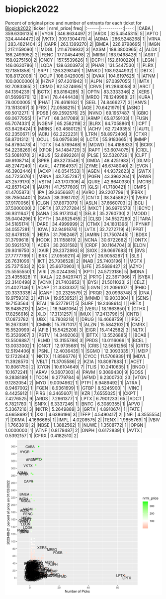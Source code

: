 # biopick2022
Percent of original price and number of entrants for each ticket for [Biopick2022](https://twitter.com/hashtag/Biopick2022)
|ticker |  nrml_price| freq|
|:------|-----------:|----:|
|CABA   | 359.6306135|    6|
|VYGR   | 346.8634497|    2|
|ARDX   | 325.4545315|    5|
|APTO   | 324.4444472|    8|
|VKTX   | 309.1304470|    4|
|ADMA   | 286.5248268|    1|
|VRNA   | 283.4821404|    2|
|CAPR   | 263.1399270|    2|
|BMEA   | 226.9798695|    1|
|IMGN   | 217.1159090|    1|
|MDGL   | 211.6709932|    3|
|AXSM   | 188.3800965|    4|
|ALDX   | 186.2499952|    2|
|FENC   | 177.0454498|    2|
|MIRM   | 163.9498428|    1|
|ASRT   | 158.0275150|    2|
|ONCY   | 157.5539626|    1|
|DCPH   | 152.6100220|    1|
|LEGN   | 146.0630786|    1|
|LQDA   | 139.6303973|    2|
|PHAR   | 131.5447530|    1|
|PLRX   | 127.1851858|    1|
|SRPT   | 126.3298149|    1|
|MNKD   | 108.9244932|    1|
|DBTX   | 108.8172008|    1|
|OCUP   | 108.0429005|    3|
|DVAX   | 104.6197625|    1|
|ATNM   | 100.0000000|    3|
|HZNP   |  97.4201942|    1|
|ALPN   |  97.0397055|    1|
|IMTX   |  92.7083365|    2|
|CRMD   |  92.5274695|    1|
|CRVS   |  91.2863058|    3|
|ARCT   |  84.1394239|    1|
|BCTX   |  83.8164285|    3|
|OPTN   |  83.3333346|    2|
|XERS   |  81.5699676|   12|
|BIVI   |  78.4444438|    1|
|MREO   |  78.1249988|   21|
|KURA   |  78.0000005|    1|
|PHAT   |  76.4616162|    1|
|SEEL   |  74.8466277|    3|
|ANVS   |  73.1513067|    3|
|IFRX   |  72.0588215|    1|
|AGE    |  70.6421979|    1|
|ASND   |  69.5012271|    1|
|PDSB   |  69.2592576|   25|
|NVNO   |  69.1957487|    1|
|GBIO   |  69.0677955|    1|
|VTVT   |  68.3417089|    3|
|ARMP   |  65.8759103|    1|
|FUSN   |  65.7074331|    2|
|NGENF  |  65.2582118|    2|
|BLRX   |  64.7058861|    1|
|ICPT   |  63.8428424|    1|
|MRNS   |  63.4680125|    1|
|ACHV   |  62.7249355|    1|
|AUTL   |  62.2350671|    9|
|ACIU   |  62.2222231|    1|
|LTRN   |  58.8972406|    3|
|CTXR   |  58.8701312|    1|
|OCUL   |  56.0975639|    8|
|LCTX   |  55.9183665|    1|
|IMMP   |  54.8780478|    4|
|TGTX   |  54.5789468|    9|
|MDWD   |  54.4188833|    1|
|BCRX   |  54.2238269|    6|
|XFOR   |  54.1484729|    3|
|RAPT   |  53.6074075|    1|
|CRDL   |  53.5081070|    2|
|ABUS   |  52.6992261|    8|
|PLSE   |  52.5320729|    1|
|CLPT   |  49.9108714|    3|
|SPRB   |  49.3273549|    1|
|GMDA   |  48.4251983|    7|
|GLMD   |  48.2747240|    1|
|AVXL   |  47.1164937|    2|
|ZYME   |  46.6748040|    2|
|EVGN   |  46.3902446|    1|
|ACXP   |  46.0541533|    1|
|AGEN   |  44.9372623|    2|
|SWTX   |  44.7725076|    1|
|MRNA   |  43.7357287|    1|
|PGEN   |  43.3962264|    1|
|ARWR   |  43.2579170|    3|
|VSTM   |  43.1707306|    4|
|QURE   |  42.8640330|    1|
|MCRB   |  42.8571424|    1|
|AUPH   |  41.7577606|   17|
|GLSI   |  41.7180421|    1|
|CMPS   |  41.4705873|    1|
|IPA    |  39.3656687|    4|
|AVRO   |  39.2207799|    1|
|FBRX   |  38.7850440|    1|
|SAVA   |  38.3981702|    7|
|CNTX   |  38.3458627|    1|
|VERV   |  37.9170056|    1|
|CLGN   |  37.8973079|    1|
|ASLN   |  37.6660703|    2|
|BCLI   |  37.5000000|    2|
|ORTX   |  37.2727284|    5|
|MXCT   |  36.9970573|    1|
|BCYC   |  36.9311647|    1|
|SANA   |  35.9173134|    1|
|SELB   |  35.2760730|    2|
|MODD   |  35.0404296|    1|
|CYTH   |  34.8525455|    2|
|CLSD   |  34.5527280|    2|
|TARA   |  34.5185174|    1|
|DARE   |  34.4999999|    2|
|CTMX   |  34.1801396|    1|
|PYNKF  |  34.0557281|    1|
|IOVA   |  32.9491876|    1|
|LVTX   |  32.7272719|    4|
|PPBT   |  32.6478135|    1|
|HEPA   |  31.7982467|    2|
|AMRN   |  31.7507445|    1|
|BDSX   |  31.3799618|    1|
|HOOK   |  31.1158819|    2|
|NCNA   |  30.6722682|    1|
|ONTX   |  30.5921570|    1|
|ACER   |  30.2631582|    1|
|CRDF   |  30.1164704|    3|
|ELDN   |  29.9319750|    3|
|XAIR   |  29.2372893|    8|
|SIOX   |  29.0697683|   11|
|BVS    |  27.7777789|    1|
|IBRX   |  27.0559211|    4|
|BFLY   |  26.9058287|    1|
|SLS    |  26.7631096|    1|
|IKT    |  25.7936528|    2|
|INAB   |  25.7403196|    1|
|MGTX   |  25.7371533|    2|
|QSI    |  25.6670903|    1|
|LIFE   |  25.5689427|    2|
|AZYO   |  25.5555550|    1|
|VIRI   |  25.0244385|    1|
|KPTI   |  24.5723186|    5|
|MDNA   |  23.4355828|   11|
|KALA   |  22.8429747|    2|
|PRTG   |  22.3671966|    7|
|SYBX   |  22.3140498|    2|
|VCNX   |  21.7403852|    1|
|BYSI   |  21.5011023|    2|
|CELZ   |  21.4027146|    1|
|ADAP   |  21.3333337|   15|
|LGVN   |  21.2096107|    1|
|PHIO   |  20.3333338|    4|
|CANF   |  20.2325579|    2|
|PRQR   |  20.0998748|    3|
|DNA    |  19.9759312|    2|
|ATHA   |  19.9539521|    2|
|MNMD   |  19.9033804|    1|
|SENS   |  19.7153564|    1|
|BTAI   |  19.5277917|    5|
|SURF   |  19.2468614|    1|
|HRTX   |  18.9485213|    1|
|ACHL   |  18.9461064|    2|
|VERU   |  18.1663850|    1|
|GTHX   |  17.8256616|    2|
|XLO    |  17.3131257|    1|
|IMUX   |  17.2413796|    5|
|CNTB   |  17.0873782|    1|
|UBX    |  16.7808218|    1|
|DRUG   |  16.4668759|    1|
|IPSC   |  16.2673391|    1|
|CMMB   |  15.7971017|    1|
|ALZN   |  15.5842102|    1|
|CMRX   |  15.5520999|    4|
|AFIB   |  15.5425208|    3|
|EIGR   |  15.4142582|    3|
|NLTX   |  15.3526967|    3|
|PSTV   |  14.3492063|    1|
|BTTX   |  13.5526885|    1|
|BCAB   |  13.5506887|    1|
|RLMD   |  13.3155788|    3|
|PRDS   |  13.0116066|    1|
|BCEL   |  13.0033002|    1|
|ONCT   |  12.9735681|   15|
|CRIS   |  12.5651256|   15|
|GRTS   |  12.5194406|    8|
|PSNL   |  12.4036435|    1|
|SGMO   |  12.3093335|    7|
|MEIP   |  12.1722843|    1|
|NKTX   |  11.8566776|    1|
|CYCC   |  11.5706939|   11|
|MDVL   |  11.3928570|    1|
|VBLT   |  11.3705586|    2|
|KZIA   |  10.8087883|    1|
|ACET   |  10.8061750|    2|
|CYCN   |  10.6104649|    7|
|TLIS   |  10.2410635|    1|
|BNGO   |  10.1672241|    1|
|ARAV   |   9.3607303|    4|
|PAVM   |   9.3089430|    9|
|GOSS   |   9.2838189|    1|
|TCON   |   9.2779784|    6|
|AFMD   |   9.2300730|   23|
|VTGN   |   9.1282054|    2|
|MYO    |   9.0094962|    1|
|PTPI   |   8.9489492|    1|
|ATRA   |   8.9467002|    1|
|FGEN   |   8.9361699|    1|
|GTBP   |   8.5245900|    1|
|VINC   |   8.4425912|    1|
|PIRS   |   8.3465607|   11|
|KZR    |   7.6555025|    1|
|CKPT   |   7.4276525|    9|
|ARDS   |   7.2961377|    1|
|LPTX   |   6.7901233|   65|
|ADCT   |   6.7821780|    1|
|SNPX   |   6.3337246|    1|
|BNTC   |   6.3089355|    1|
|APVO   |   5.3367216|    3|
|NKTR   |   5.2649889|    3|
|GRTX   |   4.8910674|    1|
|FATE   |   4.6658692|    1|
|XXII   |   4.6386196|    3|
|TFFP   |   4.5490417|    2|
|INFI   |   4.3555554|    7|
|DRMA   |   4.1666665|    1|
|IMPL   |   4.0208575|    2|
|TENX   |   1.9855769|    1|
|VBIV   |   1.7663819|    2|
|NBSE   |   1.3882562|    1|
|NUWE   |   1.3508772|    1|
|OPGN   |   1.0000000|    1|
|ATNF   |   0.8179487|    2|
|ONPH   |   0.6172839|    1|
|AVTX   |   0.5392157|    1|
|CFRX   |   0.4182510|    2|
![retvspicks](biopicks.png?raw=true)
